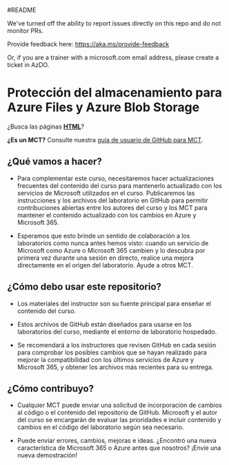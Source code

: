 #README

We've turned off the ability to report issues directly on this repo and do not monitor PRs.

Provide feedback here: https://aka.ms/provide-feedback

Or, if you are a trainer with a microsoft.com email address, please create a ticket in AzDO.

# Protección del almacenamiento para Azure Files y Azure Blob Storage

¿Busca las páginas **[HTML](https://microsoftlearning.github.io/Secure-storage-for-Azure-Files-and-Azure-Blob-Storage/)**?

**¿Es un MCT?** Consulte nuestra [guía de usuario de GitHub para MCT](https://microsoftlearning.github.io/MCT-User-Guide/).

## ¿Qué vamos a hacer?

- Para complementar este curso, necesitaremos hacer actualizaciones frecuentes del contenido del curso para mantenerlo actualizado con los servicios de Microsoft utilizados en el curso. Publicaremos las instrucciones y los archivos del laboratorio en GitHub para permitir contribuciones abiertas entre los autores del curso y los MCT para mantener el contenido actualizado con los cambios en Azure y Microsoft 365.

- Esperamos que esto brinde un sentido de colaboración a los laboratorios como nunca antes hemos visto: cuando un servicio de Microsoft como Azure o Microsoft 365 cambien y lo descubra por primera vez durante una sesión en directo, realice una mejora directamente en el origen del laboratorio. Ayude a otros MCT.

## ¿Cómo debo usar este repositorio?

- Los materiales del instructor son su fuente principal para enseñar el contenido del curso.

- Estos archivos de GitHub están diseñados para usarse en los laboratorios del curso, mediante el entorno de laboratorio hospedado.

- Se recomendará a los instructores que revisen GitHub en cada sesión para comprobar los posibles cambios que se hayan realizado para mejorar la compatibilidad con los últimos servicios de Azure y Microsoft 365, y obtener los archivos más recientes para su entrega.

## ¿Cómo contribuyo?

- Cualquier MCT puede enviar una solicitud de incorporación de cambios al código o el contenido del repositorio de GitHub. Microsoft y el autor del curso se encargarán de evaluar las prioridades e incluir contenido y cambios en el código del laboratorio según sea necesario.

- Puede enviar errores, cambios, mejoras e ideas. ¿Encontró una nueva característica de Microsoft 365 o Azure antes que nosotros? ¡Envíe una nueva demostración!
